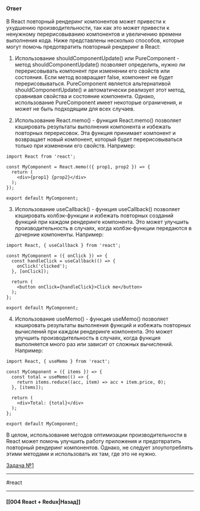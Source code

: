 #### Ответ

В React повторный рендеринг компонентов может привести к ухудшению производительности, так как это может привести к ненужному перерисовыванию компонентов и увеличению времени выполнения кода. Ниже представлены несколько способов, которые могут помочь предотвратить повторный рендеринг в React:

1. Использование shouldComponentUpdate() или PureComponent - метод shouldComponentUpdate() позволяет определить, нужно ли перерисовывать компонент при изменении его свойств или состояния. Если метод возвращает false, компонент не будет перерисовываться. PureComponent является альтернативой shouldComponentUpdate() и автоматически реализует этот метод, сравнивая свойства и состояние компонента. Однако, использование PureComponent имеет некоторые ограничения, и может не быть подходящим для всех случаев.
    
2. Использование React.memo() - функция React.memo() позволяет кэшировать результаты выполнения компонента и избежать повторных перерисовок. Эта функция принимает компонент и возвращает новый компонент, который будет перерисовываться только при изменении его свойств. Например:
    

```
import React from 'react';

const MyComponent = React.memo(({ prop1, prop2 }) => {
  return (
    <div>{prop1} {prop2}</div>
  );
});

export default MyComponent;
```

3. Использование useCallback() - функция useCallback() позволяет кэшировать колбэк-функции и избежать повторных созданий функций при каждом рендеринге компонента. Это может улучшить производительность в случаях, когда колбэк-функции передаются в дочерние компоненты. Например:

```
import React, { useCallback } from 'react';

const MyComponent = ({ onClick }) => {
  const handleClick = useCallback(() => {
    onClick('clicked');
  }, [onClick]);

  return (
    <button onClick={handleClick}>Click me</button>
  );
};

export default MyComponent;
```

4. Использование useMemo() - функция useMemo() позволяет кэшировать результаты выполнения функций и избежать повторных вычислений при каждом рендеринге компонента. Это может улучшить производительность в случаях, когда функция выполняется много раз или зависит от сложных вычислений. Например:

```
import React, { useMemo } from 'react';

const MyComponent = ({ items }) => {
  const total = useMemo(() => {
    return items.reduce((acc, item) => acc + item.price, 0);
  }, [items]);

  return (
    <div>Total: {total}</div>
  );
};

export default MyComponent;
```

В целом, использование методов оптимизации производительности в React может помочь улучшить работу приложения и предотвратить повторный рендеринг компонентов. Однако, не следует злоупотреблять этими методами и использовать их там, где это не нужно.

[Задача №1](https://codesandbox.io/s/react-senior-rerender-nfdgns)

____
#react

____

#### [[004 React + Redux|Назад]]